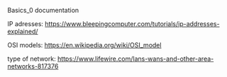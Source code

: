 Basics_0 documentation

IP adresses:
https://www.bleepingcomputer.com/tutorials/ip-addresses-explained/

OSI models:
https://en.wikipedia.org/wiki/OSI_model

type of network:
https://www.lifewire.com/lans-wans-and-other-area-networks-817376


